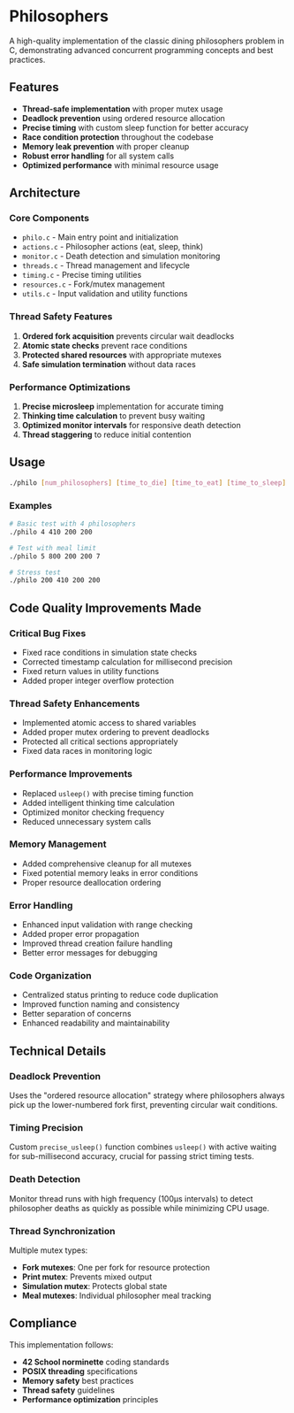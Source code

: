 # Philosophers

A high-quality implementation of the classic dining philosophers problem in C, demonstrating advanced concurrent programming concepts and best practices.

## Features

- **Thread-safe implementation** with proper mutex usage
- **Deadlock prevention** using ordered resource allocation
- **Precise timing** with custom sleep function for better accuracy
- **Race condition protection** throughout the codebase
- **Memory leak prevention** with proper cleanup
- **Robust error handling** for all system calls
- **Optimized performance** with minimal resource usage

## Architecture

### Core Components

- `philo.c` - Main entry point and initialization
- `actions.c` - Philosopher actions (eat, sleep, think)
- `monitor.c` - Death detection and simulation monitoring
- `threads.c` - Thread management and lifecycle
- `timing.c` - Precise timing utilities
- `resources.c` - Fork/mutex management
- `utils.c` - Input validation and utility functions

### Thread Safety Features

1. **Ordered fork acquisition** prevents circular wait deadlocks
2. **Atomic state checks** prevent race conditions
3. **Protected shared resources** with appropriate mutexes
4. **Safe simulation termination** without data races

### Performance Optimizations

1. **Precise microsleep** implementation for accurate timing
2. **Thinking time calculation** to prevent busy waiting
3. **Optimized monitor intervals** for responsive death detection
4. **Thread staggering** to reduce initial contention

## Usage

```bash
./philo [num_philosophers] [time_to_die] [time_to_eat] [time_to_sleep] [optional: num_meals]
```

### Examples

```bash
# Basic test with 4 philosophers
./philo 4 410 200 200

# Test with meal limit
./philo 5 800 200 200 7

# Stress test
./philo 200 410 200 200
```

## Code Quality Improvements Made

### Critical Bug Fixes
- Fixed race conditions in simulation state checks
- Corrected timestamp calculation for millisecond precision
- Fixed return values in utility functions
- Added proper integer overflow protection

### Thread Safety Enhancements
- Implemented atomic access to shared variables
- Added proper mutex ordering to prevent deadlocks
- Protected all critical sections appropriately
- Fixed data races in monitoring logic

### Performance Improvements
- Replaced `usleep()` with precise timing function
- Added intelligent thinking time calculation
- Optimized monitor checking frequency
- Reduced unnecessary system calls

### Memory Management
- Added comprehensive cleanup for all mutexes
- Fixed potential memory leaks in error conditions
- Proper resource deallocation ordering

### Error Handling
- Enhanced input validation with range checking
- Added proper error propagation
- Improved thread creation failure handling
- Better error messages for debugging

### Code Organization
- Centralized status printing to reduce code duplication
- Improved function naming and consistency
- Better separation of concerns
- Enhanced readability and maintainability

## Technical Details

### Deadlock Prevention
Uses the "ordered resource allocation" strategy where philosophers always pick up the lower-numbered fork first, preventing circular wait conditions.

### Timing Precision
Custom `precise_usleep()` function combines `usleep()` with active waiting for sub-millisecond accuracy, crucial for passing strict timing tests.

### Death Detection
Monitor thread runs with high frequency (100μs intervals) to detect philosopher deaths as quickly as possible while minimizing CPU usage.

### Thread Synchronization
Multiple mutex types:
- **Fork mutexes**: One per fork for resource protection
- **Print mutex**: Prevents mixed output
- **Simulation mutex**: Protects global state
- **Meal mutexes**: Individual philosopher meal tracking

## Compliance

This implementation follows:
- **42 School norminette** coding standards
- **POSIX threading** specifications
- **Memory safety** best practices
- **Thread safety** guidelines
- **Performance optimization** principles